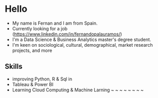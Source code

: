 # Hello
* My name is Fernan and I am from Spain.
* Currently looking for a job (https://www.linkedin.com/in/fernandopalauramos/)
* I'm a Data Science & Business Analytics master's degree student.
* I'm keen on sociological, cultural, demographical, market research projects, and more

## Skills
* improving Python, R & Sql in
* Tableau & Power BI
* Learning Cloud Computing & Machine Larning
~
~
~
~
~
~
~
~
